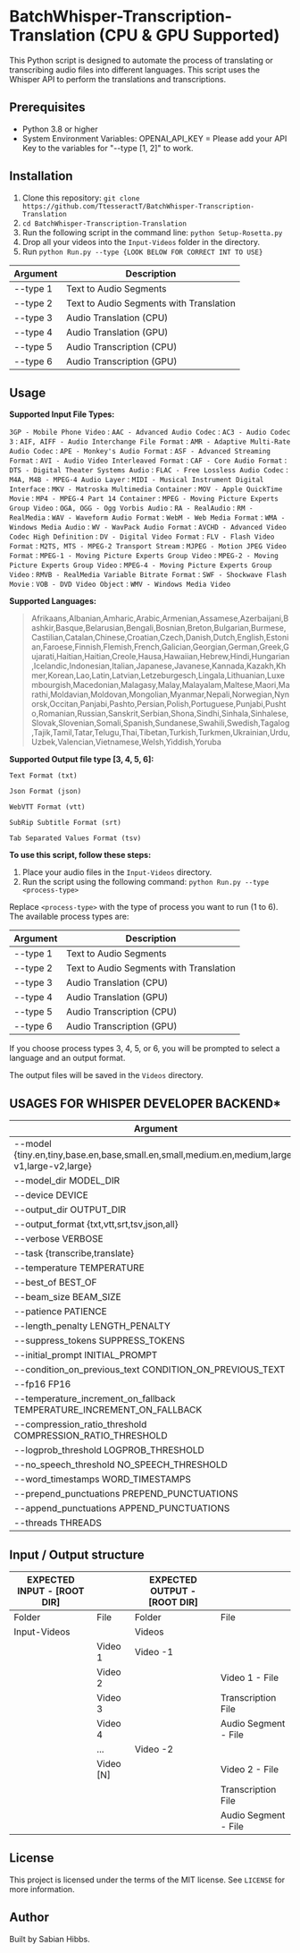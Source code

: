 # BatchWhisper-Transcription-Translation (CPU & GPU Supported)

This Python script is designed to automate the process of translating or transcribing audio files into different languages. This script uses the Whisper API to perform the translations and transcriptions.

## Prerequisites

- Python 3.8 or higher
- System Environment Variables: OPENAI_API_KEY = Please add your API Key to the variables for "--type [1, 2]" to work.

## Installation

1. Clone this repository: `git clone https://github.com/TtesseractT/BatchWhisper-Transcription-Translation`
2. `cd BatchWhisper-Transcription-Translation`
3. Run the following script in the command line: `python Setup-Rosetta.py`
4. Drop all your videos into the `Input-Videos` folder in the directory.
5. Run `python Run.py --type {LOOK BELOW FOR CORRECT INT TO USE}`

| Argument | Description |
| --- | --- |
| --type 1 | Text to Audio Segments |
| --type 2 | Text to Audio Segments with Translation |
| --type 3 | Audio Translation (CPU) |
| --type 4 | Audio Translation (GPU) |
| --type 5 | Audio Transcription (CPU) |
| --type 6 | Audio Transcription (GPU) |

## Usage

**Supported Input File Types:**

`3GP - Mobile Phone Video` : `AAC - Advanced Audio Codec` : `AC3 - Audio Codec 3` : `AIF, AIFF - Audio Interchange File Format` : `AMR - Adaptive Multi-Rate Audio Codec` : `APE - Monkey's Audio Format` : `ASF - Advanced Streaming Format` : `AVI - Audio Video Interleaved Format` : `CAF - Core Audio Format` : `DTS - Digital Theater Systems Audio` : `FLAC - Free Lossless Audio Codec` : `M4A, M4B - MPEG-4 Audio Layer` : `MIDI - Musical Instrument Digital Interface` : `MKV - Matroska Multimedia Container` : `MOV - Apple QuickTime Movie` : `MP4 - MPEG-4 Part 14 Container` : `MPEG - Moving Picture Experts Group Video` : `OGA, OGG - Ogg Vorbis Audio` : `RA - RealAudio` : `RM - RealMedia` : `WAV - Waveform Audio Format` : `WebM - Web Media Format` : `WMA - Windows Media Audio` : `WV - WavPack Audio Format` : `AVCHD - Advanced Video Codec High Definition` : `DV - Digital Video Format` : `FLV - Flash Video Format` : `M2TS, MTS - MPEG-2 Transport Stream` : `MJPEG - Motion JPEG Video Format` : `MPEG-1 - Moving Picture Experts Group Video` : `MPEG-2 - Moving Picture Experts Group Video` : `MPEG-4 - Moving Picture Experts Group Video` : `RMVB - RealMedia Variable Bitrate Format` : `SWF - Shockwave Flash Movie` : `VOB - DVD Video Object` : `WMV - Windows Media Video`

**Supported Languages:**

>Afrikaans,Albanian,Amharic,Arabic,Armenian,Assamese,Azerbaijani,Bashkir,Basque,Belarusian,Bengali,Bosnian,Breton,Bulgarian,Burmese,Castilian,Catalan,Chinese,Croatian,Czech,Danish,Dutch,English,Estonian,Faroese,Finnish,Flemish,French,Galician,Georgian,German,Greek,Gujarati,Haitian,Haitian,Creole,Hausa,Hawaiian,Hebrew,Hindi,Hungarian,Icelandic,Indonesian,Italian,Japanese,Javanese,Kannada,Kazakh,Khmer,Korean,Lao,Latin,Latvian,Letzeburgesch,Lingala,Lithuanian,Luxembourgish,Macedonian,Malagasy,Malay,Malayalam,Maltese,Maori,Marathi,Moldavian,Moldovan,Mongolian,Myanmar,Nepali,Norwegian,Nynorsk,Occitan,Panjabi,Pashto,Persian,Polish,Portuguese,Punjabi,Pushto,Romanian,Russian,Sanskrit,Serbian,Shona,Sindhi,Sinhala,Sinhalese,Slovak,Slovenian,Somali,Spanish,Sundanese,Swahili,Swedish,Tagalog,Tajik,Tamil,Tatar,Telugu,Thai,Tibetan,Turkish,Turkmen,Ukrainian,Urdu,Uzbek,Valencian,Vietnamese,Welsh,Yiddish,Yoruba

**Supported Output file type [3, 4, 5, 6]:**

`Text Format (txt)`

`Json Format (json)`

`WebVTT Format (vtt)`

`SubRip Subtitle Format (srt)`

`Tab Separated Values Format (tsv)`

**To use this script, follow these steps:**

1. Place your audio files in the `Input-Videos` directory.
2. Run the script using the following command: `python Run.py --type <process-type>`

Replace `<process-type>` with the type of process you want to run (1 to 6). The available process types are:

| Argument | Description |
| --- | --- |
| --type 1 | Text to Audio Segments |
| --type 2 | Text to Audio Segments with Translation |
| --type 3 | Audio Translation (CPU) |
| --type 4 | Audio Translation (GPU) |
| --type 5 | Audio Transcription (CPU) |
| --type 6 | Audio Transcription (GPU) |

If you choose process types 3, 4, 5, or 6, you will be prompted to select a language and an output format.

The output files will be saved in the `Videos` directory.

## USAGES FOR WHISPER DEVELOPER BACKEND*
| Argument |
| --- |
| --model {tiny.en,tiny,base.en,base,small.en,small,medium.en,medium,large-v1,large-v2,large} | 
| --model_dir MODEL_DIR |  
| --device DEVICE | 
| --output_dir OUTPUT_DIR | 
| --output_format {txt,vtt,srt,tsv,json,all} | 
| --verbose VERBOSE  | 
| --task {transcribe,translate} | 
| --temperature TEMPERATURE  | 
| --best_of BEST_OF | 
| --beam_size BEAM_SIZE | 
| --patience PATIENCE | 
| --length_penalty LENGTH_PENALTY | 
| --suppress_tokens SUPPRESS_TOKENS  | 
| --initial_prompt INITIAL_PROMPT | 
| --condition_on_previous_text CONDITION_ON_PREVIOUS_TEXT | 
| --fp16 FP16 | 
| --temperature_increment_on_fallback TEMPERATURE_INCREMENT_ON_FALLBACK | 
| --compression_ratio_threshold COMPRESSION_RATIO_THRESHOLD  | 
| --logprob_threshold LOGPROB_THRESHOLD | 
| --no_speech_threshold NO_SPEECH_THRESHOLD  | 
| --word_timestamps WORD_TIMESTAMPS | 
| --prepend_punctuations PREPEND_PUNCTUATIONS | 
| --append_punctuations APPEND_PUNCTUATIONS | 
| --threads THREADS  | 

## Input / Output structure

| EXPECTED INPUT - [ROOT DIR] |               | EXPECTED OUTPUT - [ROOT DIR] |                  |
|-----------------------------|---------------|------------------------------|------------------|
| Folder                      | File          | Folder                       | File             |
| Input-Videos                |               | Videos                       |                  |
|                             | Video 1       | Video -1                     |                  |
|                             | Video 2       |                              | Video 1 - File   |
|                             | Video 3       |                              | Transcription File|
|                             | Video 4       |                              | Audio Segment - File|
|                             | ...           | Video -2                     |                  |
|                             | Video [N]     |                              | Video 2 - File   |
|                             |               |                              | Transcription File|
|                             |               |                              | Audio Segment - File|


## License

This project is licensed under the terms of the MIT license. See `LICENSE` for more information.

## Author

Built by Sabian Hibbs.
